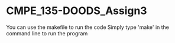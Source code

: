 # CMPE_135-DOODS_Assign3

You can use the makefile to run the code
Simply type 'make' in the command line to run the program
